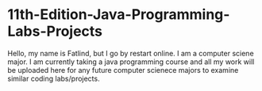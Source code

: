 # 11th-Edition-Java-Programming-Labs-Projects
Hello, my name is Fatlind, but I go by restart online. I am a computer sciene major. I am currently taking a java programming course and all my work will be uploaded here for any future computer scienece majors to examine similar coding labs/projects. 
